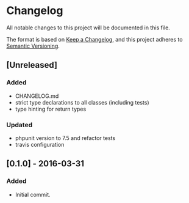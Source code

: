 # Changelog
All notable changes to this project will be documented in this file.

The format is based on [Keep a Changelog](https://keepachangelog.com/en/1.0.0/),
and this project adheres to [Semantic Versioning](https://semver.org/spec/v2.0.0.html).

## [Unreleased]
### Added
- CHANGELOG.md
- strict type declarations to all classes (including tests)
- type hinting for return types

### Updated
- phpunit version to 7.5 and refactor tests
- travis configuration

## [0.1.0] - 2016-03-31
### Added
- Initial commit. 
